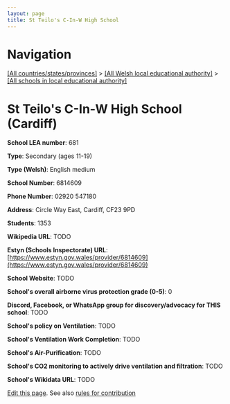 ```yaml
---
layout: page
title: St Teilo's C-In-W High School
---
```

# Navigation

[[All countries/states/provinces]](../../..) > [[All Welsh local educational authority]](../..) > [[All schools in local educational authority]](..)

# St Teilo's C-In-W High School (Cardiff)

**School LEA number**: 681

**Type**: Secondary (ages 11-19)

**Type (Welsh)**: English medium

**School Number**: 6814609

**Phone Number**: 02920 547180

**Address**: Circle Way East, Cardiff, CF23 9PD

**Students**: 1353

**Wikipedia URL**: TODO

**Estyn (Schools Inspectorate) URL**: [https://www.estyn.gov.wales/provider/6814609](https://www.estyn.gov.wales/provider/6814609)

**School Website**: TODO

**School's overall airborne virus protection grade (0-5)**: 0

**Discord, Facebook, or WhatsApp group for discovery/advocacy for THIS school**: TODO

**School's policy on Ventilation**: TODO

**School's Ventilation Work Completion**: TODO

**School's Air-Purification**: TODO

**School's CO2 monitoring to actively drive ventilation and filtration**: TODO

**School's Wikidata URL**: TODO




[Edit this page](https://github.com/VentilationProject/Wales/edit/prif/./Cardiff/St_Teilo's_C-In-W_High_School.md). See also [rules for contribution](../../../contribution-rules/)